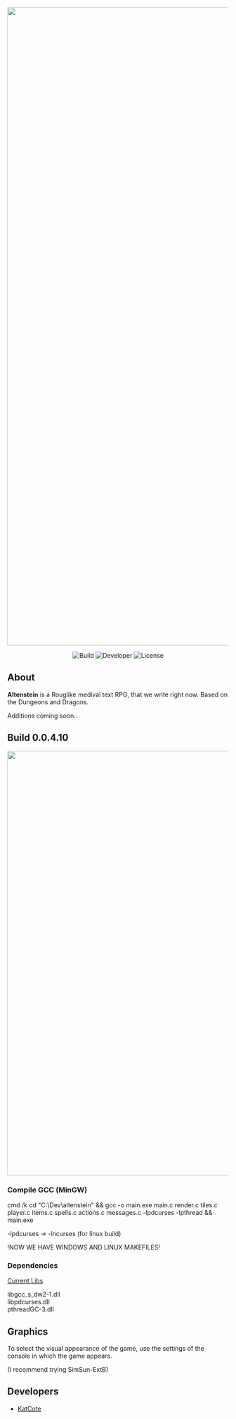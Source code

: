 <p align="center">
      <img src="https://i.ibb.co/ry5Z04M/Altenstein-2.png" width="1452">
</p>

<p align="center">
   <img src="https://img.shields.io/badge/Build-0.0.4.10-success" alt="Build">
   <img src="https://img.shields.io/badge/Ready-alpha-orange" alt="Developer">
   <img src="https://img.shields.io/badge/License-BSD--3_Clause-red" alt="License">
</p>

## About 
**Altenstein** is a Rouglike medival text RPG, that we write right now.
Based on the Dungeons and Dragons.

Additions coming soon..

## Build 0.0.4.10
<p align="center">
      <img src="https://i.ibb.co/ftgwRjC/image-2023-02-25-03-45-55.png" width="965">
</p>

### Compile GCC (MinGW)
cmd /k cd "C:\Dev\altenstein" && gcc -o main.exe main.c render.c tiles.c player.c items.c spells.c actions.c messages.c -lpdcurses -lpthread && main.exe

-lpdcurses -> -lncurses (for linux build)

!NOW WE HAVE WINDOWS AND LINUX MAKEFILES!

### Dependencies 
[Current Libs](https://github.com/altenstein/altenstein/issues/2)

libgcc_s_dw2-1.dll  
libpdcurses.dll  
pthreadGC-3.dll 

## Graphics

To select the visual appearance of the game, use the settings of the console in which the game appears.

(I recommend trying SimSun-ExtB)

## Developers

- [KatCote](https://github.com/KatCote)
